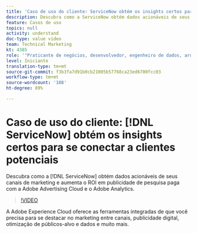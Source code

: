 ```yaml
---
title: 'Caso de uso do cliente: ServiceNow obtém os insights certos para se conectar com clientes potenciais'
description: Descubra como a ServiceNow obtém dados acionáveis de seus canais de marketing e aumenta o ROI em publicidade de pesquisa paga com a Adobe Advertising Cloud e o Adobe Analytics.
feature: Casos de uso
topics: null
activity: understand
doc-type: value video
team: Technical Marketing
kt: 4385
role: '"Praticante de negócios, desenvolvedor, engenheiro de dados, arquiteto, arquiteto de dados, administrador, líder"'
level: Iniciante
translation-type: tm+mt
source-git-commit: f3b3fa7d91b0cb21005b57768ca23ed6700fcc03
workflow-type: tm+mt
source-wordcount: '108'
ht-degree: 89%

---
```



# Caso de uso do cliente: [!DNL ServiceNow] obtém os insights certos para se conectar a clientes potenciais

Descubra como a [!DNL ServiceNow] obtém dados acionáveis de seus canais de marketing e aumenta o ROI em publicidade de pesquisa paga com a Adobe Advertising Cloud e o Adobe Analytics.

>[!VIDEO](https://video.tv.adobe.com/v/31504/?quality=12)

A Adobe Experience Cloud oferece as ferramentas integradas de que você precisa para se destacar no marketing entre canais, publicidade digital, otimização de públicos-alvo e dados e muito mais.
